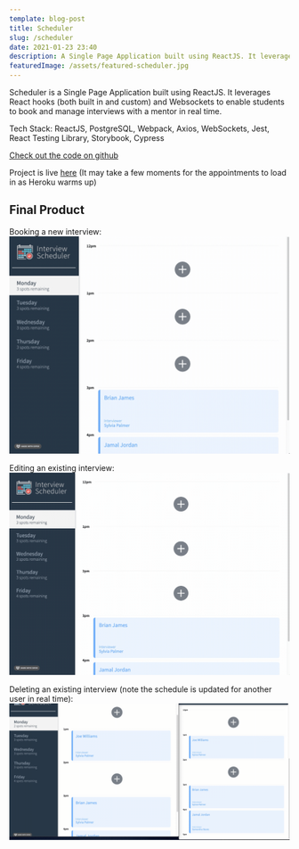 ```yaml
---
template: blog-post
title: Scheduler
slug: /scheduler
date: 2021-01-23 23:40
description: A Single Page Application built using ReactJS. It leverages React hooks (both built in and custom) and Websockets to enable students to book and manage interviews with a mentor in real time.
featuredImage: /assets/featured-scheduler.jpg
---
```


Scheduler is a Single Page Application built using ReactJS. It leverages React hooks (both built in and custom) and Websockets to enable students to book and manage interviews with a mentor in real time.

Tech Stack: ReactJS, PostgreSQL, Webpack, Axios, WebSockets, Jest, React Testing Library, Storybook, Cypress

[Check out the code on github](https://github.com/josepwil/scheduler)

Project is live [here](https://priceless-meitner-de0ef2.netlify.app)
(It may take a few moments for the appointments to load in as Heroku warms up)

## Final Product

Booking a new interview:
!["Booking Interview"](https://github.com/josepwil/scheduler/blob/master/docs/booking.gif?raw=true)

Editing an existing interview:
!["Editing Interview"](https://github.com/josepwil/scheduler/blob/master/docs/editing.gif?raw=true)

Deleting an existing interview (note the schedule is updated for another user in real time):
!["Deleting Interview"](https://github.com/josepwil/scheduler/blob/master/docs/deleting.gif?raw=true)
